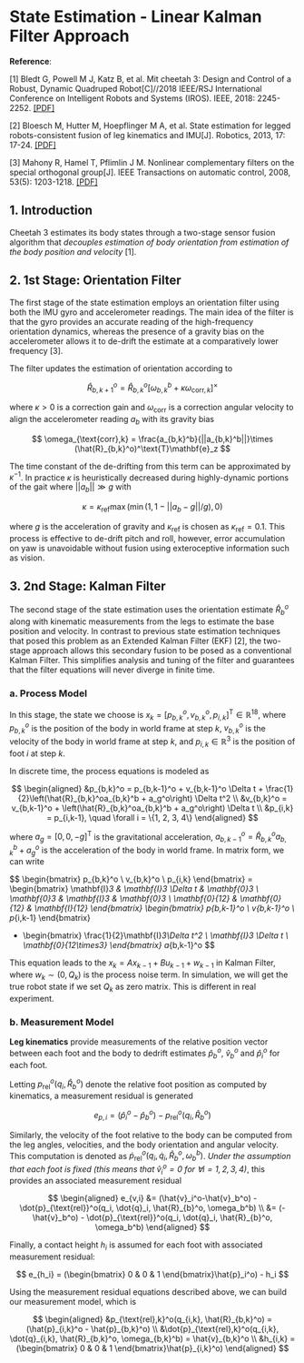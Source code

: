 # State Estimation - Linear Kalman Filter Approach

**Reference**: 

[1] Bledt G, Powell M J, Katz B, et al. Mit cheetah 3: Design and Control of a Robust, Dynamic Quadruped Robot[C]//2018 IEEE/RSJ International Conference on Intelligent Robots and Systems (IROS). IEEE, 2018: 2245-2252. [[PDF]](https://dspace.mit.edu/bitstream/handle/1721.1/126619/IROS.pdf?sequence=2&isAllowed=y)

[2] Bloesch M, Hutter M, Hoepflinger M A, et al. State estimation for legged robots-consistent fusion of leg kinematics and IMU[J]. Robotics, 2013, 17: 17-24. [[PDF]](https://infoscience.epfl.ch/record/181040/files/Bloesch-Siegwart_State__IMU_2012.pdf)

[3] Mahony R, Hamel T, Pflimlin J M. Nonlinear complementary filters on the special orthogonal group[J]. IEEE Transactions on automatic control, 2008, 53(5): 1203-1218. [[PDF]](https://hal.archives-ouvertes.fr/hal-00488376/file/2007_Mahony.etal_TAC-06-396_v3.pdf)

## 1. Introduction

Cheetah 3 estimates its body states through a two-stage sensor fusion algorithm that *decouples estimation of body orientation from estimation of the body position and velocity* [1].

## 2. 1st Stage: Orientation Filter

The first stage of the state estimation employs an orientation filter using both the IMU gyro and accelerometer readings. The main idea of the filter is that the gyro provides an accurate reading of the high-frequency orientation dynamics, whereas the presence of a gravity bias on the accelerometer allows it to de-drift the estimate at a comparatively lower frequency [3].

The filter updates the estimation of orientation according to

$$
\hat{R}_{b,k+1}^o = \hat{R}_{b,k}^o [\omega_{b,k}^b + \kappa \omega_{\text{corr},k}]^{\times}
$$

where $\kappa > 0$ is a correction gain and $\omega_{\text{corr}}$ is a correction angular velocity to align the accelerometer reading $a_b$ with its gravity bias

$$
\omega_{\text{corr},k} = \frac{a_{b,k}^b}{||a_{b,k}^b||}\times (\hat{R}_{b,k}^o)^\text{T}\mathbf{e}_z
$$

The time constant of the de-drifting from this term can be approximated by $\kappa^{-1}$. In practice $\kappa$ is heuristically decreased during highly-dynamic portions of the gait where $||a_b|| \gg g$ with

$$
\kappa = \kappa_{\text{ref}} \max \left(\min \left( 1, 1-||a_b - g|| / g \right), 0\right)
$$

where $g$ is the acceleration of gravity and $\kappa_{\text{ref}}$ is chosen as $\kappa_{\text{ref}} = 0.1$. This process is effective to de-drift pitch and roll, however, error accumulation on yaw is unavoidable without fusion using exteroceptive information such as vision.

## 3. 2nd Stage: Kalman Filter

The second stage of the state estimation uses the orientation estimate $\hat{R}_b^o$ along with kinematic measurements from the legs to estimate the base position and velocity. In contrast to previous state estimation techniques that posed this problem as an Extended Kalman Filter (EKF) [2], the two-stage approach allows this secondary fusion to be posed as a conventional Kalman Filter. This simplifies analysis and tuning of the filter and guarantees that the filter equations will never diverge in finite time.

### a. Process Model
In this stage, the state we choose is $x_k = [p_{b,k}^o, v_{b,k}^o, p_{i,k}]^\text{T} \in \mathbb{R}^{18}$, where $p_{b,k}^o$ is the position of the body in world frame at step $k$, $v_{b,k}^o$ is the velocity of the body in world frame at step $k$, and $p_{i,k} \in \mathbb{R}^3$ is the position of foot $i$ at step $k$.

In discrete time, the process equations is modeled as

$$
\begin{aligned}
    &p_{b,k}^o = p_{b,k-1}^o + v_{b,k-1}^o \Delta t + \frac{1}{2}\left(\hat{R}_{b,k}^oa_{b,k}^b + a_g^o\right) \Delta t^2 \\
    &v_{b,k}^o = v_{b,k-1}^o + \left(\hat{R}_{b,k}^oa_{b,k}^b + a_g^o\right) \Delta t \\
    &p_{i,k} = p_{i,k-1}, \quad \forall i = \{1, 2, 3, 4\}
\end{aligned}
$$

where $a_g = [0, 0, -g]^\text{T}$ is the gravitational acceleration, $a_{b,k-1}^o = \hat{R}_{b,k}^oa_{b,k}^b + a_g^o$ is the acceleration of the body in world frame.
In matrix form, we can write

$$
\begin{bmatrix}
p_{b,k}^o \\ v_{b,k}^o \\ p_{i,k}
\end{bmatrix} = 
\begin{bmatrix}
\mathbf{I}_3 & \mathbf{I}_3 \Delta t & \mathbf{0}_3 \\
\mathbf{0}_3 & \mathbf{I}_3 & \mathbf{0}_3 \\
\mathbf{0}_{12} & \mathbf{0}_{12} & \mathbf{I}_{12}
\end{bmatrix}
\begin{bmatrix}
p_{b,k-1}^o \\ v_{b,k-1}^o \\ p_{i,k-1}
\end{bmatrix}
+ \begin{bmatrix}
\frac{1}{2}\mathbf{I}_3\Delta t^2 \\ \mathbf{I}_3 \Delta t \\ \mathbf{0}_{12\times3}
\end{bmatrix}
a_{b,k-1}^o
$$

This equation leads to the $x_k = Ax_{k-1} + Bu_{k-1} + w_{k-1}$ in Kalman Filter, where $w_{k} \sim (0, Q_k)$ is the process noise term. In simulation, we will get the true robot state if we set $Q_k$ as zero matrix. This is different in real experiment.

### b. Measurement Model
**Leg kinematics** provide measurements of the relative position vector between each foot and the body to dedrift estimates $\hat{p}_b^o$, $\hat{v}_b^o$ and $\hat{p}_i^o$ for each foot.

Letting $p_{\text{rel}}^o(q_i, \hat{R}_{b}^o)$ denote the relative foot position as computed by kinematics, a measurement residual is generated

$$
e_{p,i} = (\hat{p}_i^o - \hat{p}_b^o) - p_{\text{rel}}^o(q_i, \hat{R}_{b}^o)
$$

Similarly, the velocity of the foot relative to the body can be computed from the leg angles, velocities, and the body orientation and angular velocity. This computation is denoted as $\dot{p}_{\text{rel}}^o(q_i, \dot{q}_i, \hat{R}_{b}^o, \omega_b^b)$. *Under the assumption that each foot is fixed (this means that $\hat{v}_i^o = 0$ for $\forall i = 1,2,3,4$)*, this provides an associated measurement residual

$$
\begin{aligned}
e_{v,i} &= (\hat{v}_i^o-\hat{v}_b^o) - \dot{p}_{\text{rel}}^o(q_i, \dot{q}_i, \hat{R}_{b}^o, \omega_b^b) \\
&= (-\hat{v}_b^o) - \dot{p}_{\text{rel}}^o(q_i, \dot{q}_i, \hat{R}_{b}^o, \omega_b^b)
\end{aligned}
$$

Finally, a contact height $h_i$ is assumed for each foot with associated measurement residual:

$$
e_{h_i} = (\begin{bmatrix}
    0 & 0 & 1
\end{bmatrix}\hat{p}_i^o) - h_i
$$

Using the measurement residual equations described above, we can build our measurement model, which is

$$
\begin{aligned}
    &p_{\text{rel},k}^o(q_{i,k}, \hat{R}_{b,k}^o) = (\hat{p}_{i,k}^o - \hat{p}_{b,k}^o) \\
    &\dot{p}_{\text{rel},k}^o(q_{i,k}, \dot{q}_{i,k}, \hat{R}_{b,k}^o, \omega_{b,k}^b) = \hat{v}_{b,k}^o \\
    &h_{i,k} = (\begin{bmatrix}
    0 & 0 & 1    
    \end{bmatrix}\hat{p}_{i,k}^o)
\end{aligned}
$$